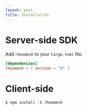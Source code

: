 ```yaml
---
layout: post
title: Installation
---
```



# Server-side SDK
Add `rheomesh` to your `Cargo.toml` file.

```toml
[dependencies]
rheomesh = { version = "0" }
```
# Client-side
```
$ npm install -S rheomesh
```
